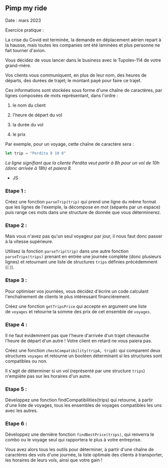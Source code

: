 ## Pimp my ride
Date : mars 2023

Exercice pratique :

La crise du Covid est terminée, la demande en déplacement aérien repart à la hausse, mais toutes les companies ont été laminées et plus personne ne fait tourner d'avion.

Vous décidez de vous lancer dans le business avec le Tupolev-114 de votre grand-mère.

Vos clients vous communiquent, en plus de leur nom, des heures de départs, des durées de trajet; le montant payé pour faire ce trajet.

Ces informations sont stockées sous forme d'une chaîne de caractères, par lignes composées de mots représentant, dans l'ordre :

1. le nom du client

2. l'heure de départ du vol

3. la durée du vol

4. le prix

Par exemple, pour un voyage, cette chaîne de caractère sera :

```jsx
let trip = "Perdita 8 10 8"
```

*La ligne signifiant que la cliente Perdita veut partir à 8h pour un vol de 10h (donc arrivée à 18h) et paiera 8.*

* JS

### Etape 1 :

Créez une fonction `parseTrip(trip)` qui prend une ligne du même format que les lignes de l'exemple, la décompose en mot (séparés par un espace) puis range ces mots dans une structure de donnée que vous déterminerez.

### Etape 2 :

Mais vous n'avez pas qu'un seul voyageur par jour, il nous faut donc passer à la vitesse supérieure.

Utilisez la fonction `parseTrip(trip)` dans une autre fonction `parseTrips(trips)` prenant en entrée une journée complète (donc plusieurs lignes) et retournant une liste de structures `trips` définies précédemment  (`[]`).

### Etape 3 :

Pour optimiser vos journées, vous décidez d'écrire un code calculant l'enchaînement de clients le plus intéressant financièrement.

Créez une fonction `getTripsPrice` qui accepte en argument une liste de `voyages` et retourne la somme des prix de cet ensemble de `voyages`.

### Etape 4 :

Il ne faut évidemment pas que l'heure d'arrivée d'un trajet chevauche l'heure de départ d'un autre ! Votre client en retard ne vous paiera pas.

Créez une fonction `checkCompatibility(tripA, tripB)` qui comparent deux structures `voyages` et retourne un booléen déterminant si les structures sont compatibles ou non.

Il s'agit de déterminer si un vol (représenté par une structure `trips`) n'empiète pas sur les horaires d'un autre.

### Etape 5 :

Développez une fonction findCompatibilities(trips) qui retourne, à partir d'une liste de voyages, tous les ensembles de voyages compatibles les uns avec les autres.

### Etape 6 :

Développez une dernière fonction `findBestPrice(trips)`, qui renverra le combo ou le voyage seul qui rapportera le plus à votre entreprise.

Vous avez alors tous les outils pour déterminer, à partir d'une chaîne de caractères des vols d'une journée, la liste optimale des clients à transporter, les horaires de leurs vols, ainsi que votre gain !
